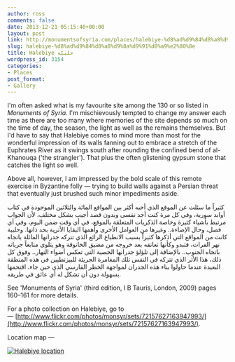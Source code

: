 ```yaml
---
author: ross
comments: false
date: 2013-12-21 05:15:40+00:00
layout: post
link: http://monumentsofsyria.com/places/halebiye-%d8%ad%d9%84%d8%a8%d9%8a%d9%91%d8%a9%e2%80%8e/
slug: halebiye-%d8%ad%d9%84%d8%a8%d9%8a%d9%91%d8%a9%e2%80%8e
title: Halebiye حلبيّة‎
wordpress_id: 3154
categories:
- Places
post_format:
- Gallery
---
```


I'm often asked what is my favourite site among the 130 or so listed in _Monuments of Syria_. I'm mischievously tempted to change my answer each time as there are too many where memories of the site depends so much on the time of day, the season, the light as well as the remains themselves. But I'd have to say that Halebiye comes to mind more than most for the wonderful impression of its walls fanning out to embrace a stretch of the Euphrates River as it swings south after rounding the confined bend of al-Khanouqa ('the strangler'). That plus the often glistening gypsum stone that catches the light so well.

Above all, however, l am impressed by the bold scale of this remote exercise in Byzantine folly — trying to build walls against a Persian threat that eventually just brushed such minor impediments aside.


كثيراً ما سئلت عن الموقع الذي أحبه أكثر بين المواقع المائة والثلاثين الموجودة في كتاب أوابد سورية، وفي كل مرة كنت أجد نفسي وبدون قصد أجيب بشكل مختلف، لأن الجواب مرتبط بأشياء كثيرة وخاصة الذكريات المتعلقة بالموقع، في أي وقت ضمن اليوم، وفي أي فصل، وحال الإضاءة.. وغيرها من العوامل الأخرى وأهمها البقايا الأثرية بحد ذاتها. وحلبية كانت من المواقع التي أذكرها كثيراً بسبب الانطباع الرائع الذي تتركه جدرانها المائلة باتجاه نهر الفرات، فتبدو وكأنها تعانقه بعد خروجه من مضيق الخانوقة وهو يتلوى متابعاً جريانه باتجاه الجنوب.. بالإضافة إلى تلؤلؤ جدرانها الجصية التي تعكس أضواء النهار.. وفوق كل ذلك، هذا الأثر الذي تتركه في النفس تلك المغامرة الجريئة للبيزنطيين في هذه المنطقة البعيدة عندما حاولوا بناء هذه الجدران لمواجهة الخطر الفارسي الذي حين جاء، اقتحمها بسهولة دون أن تشكل له أي عائق في طريقه.


See 'Monuments of Syria' (third edition, I B Tauris, London, 2009) pages 160–161 for more details.

For a photo collection on Halebiye, go to — [http://www.flickr.com/photos/monsyr/sets/72157627163947993/](http://www.flickr.com/photos/monsyr/sets/72157627163947993/).

Location map —

[![Halebiye location](http://monumentsofsyria.com/wp/wp-content/uploads/Halebiye-location1-150x150.png)](http://monumentsofsyria.com/wp/wp-content/uploads/Halebiye-location1.png)

